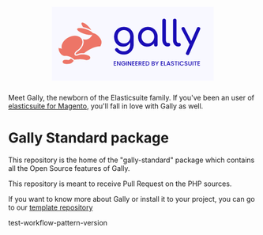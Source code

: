 <h1 align="center"><a href="https://elasticsuite.io"><img src="static/logo-gally.png" alt="Gally, engineered by Elasticsuite"/></a></h1>

Meet Gally, the newborn of the Elasticsuite family. If you've been an user of [elasticsuite for Magento](https://github.com/Smile-SA/elasticsuite/), you'll fall in love with Gally as well.

# Gally Standard package

This repository is the home of the "gally-standard" package which contains all the Open Source features of Gally.

This repository is meant to receive Pull Request on the PHP sources.

If you want to know more about Gally or install it to your project, you can go to our [template repository](https://github.com/Elastic-Suite/gally)

test-workflow-pattern-version
